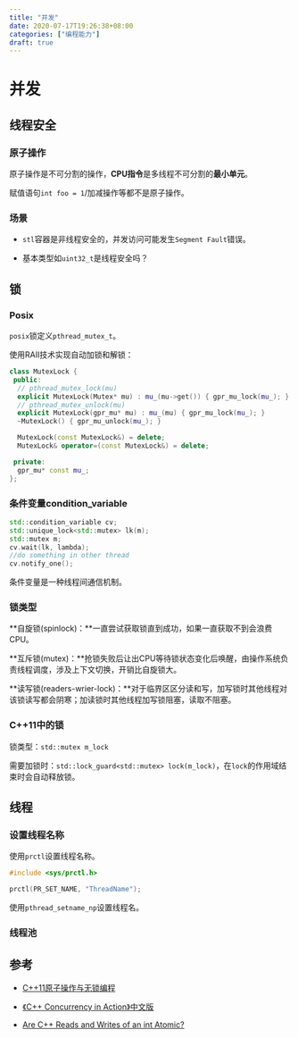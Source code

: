 ```yaml
---
title: "并发"
date: 2020-07-17T19:26:38+08:00
categories: ["编程能力"]
draft: true
---
```


# 并发

## 线程安全

### 原子操作

原子操作是不可分割的操作，**CPU指令**是多线程不可分割的**最小单元**。

赋值语句`int foo = 1`/加减操作等都不是原子操作。

### 场景

- `stl`容器是非线程安全的，并发访问可能发生`Segment Fault`错误。

- 基本类型如`uint32_t`是线程安全吗？

## 锁

### Posix

`posix`锁定义`pthread_mutex_t`。

使用RAII技术实现自动加锁和解锁：

```c++
class MutexLock {
 public:
  // pthread_mutex_lock(mu)
  explicit MutexLock(Mutex* mu) : mu_(mu->get()) { gpr_mu_lock(mu_); }
  // pthread_mutex_unlock(mu)
  explicit MutexLock(gpr_mu* mu) : mu_(mu) { gpr_mu_lock(mu_); }
  ~MutexLock() { gpr_mu_unlock(mu_); }

  MutexLock(const MutexLock&) = delete;
  MutexLock& operator=(const MutexLock&) = delete;

 private:
  gpr_mu* const mu_;
};
```

### 条件变量condition_variable

```c++
std::condition_variable cv;
std::unique_lock<std::mutex> lk(m);
std::mutex m;
cv.wait(lk, lambda);
//do something in other thread
cv.notify_one();
```

条件变量是一种线程间通信机制。

### 锁类型

**自旋锁(spinlock)：**一直尝试获取锁直到成功，如果一直获取不到会浪费CPU。

**互斥锁(mutex)：**抢锁失败后让出CPU等待锁状态变化后唤醒，由操作系统负责线程调度，涉及上下文切换，开销比自旋锁大。

**读写锁(readers-wrier-lock)：**对于临界区区分读和写，加写锁时其他线程对该锁读写都会阴寒；加读锁时其他线程加写锁阻塞，读取不阻塞。

### C++11中的锁

锁类型：`std::mutex m_lock`

需要加锁时：`std::lock_guard<std::mutex> lock(m_lock)`，在`lock`的作用域结束时会自动释放锁。

## 线程

### 设置线程名称

使用`prctl`设置线程名称。

```c++
#include <sys/prctl.h>

prctl(PR_SET_NAME, "ThreadName");
```

使用`pthread_setname_np`设置线程名。

### 线程池

## 参考

- [C++11原子操作与无锁编程](https://zhuanlan.zhihu.com/p/24983412)

- [《C++ Concurrency in Action》中文版](https://wiki.jikexueyuan.com/project/cplusplus-concurrency-action/content/about_this_book/about_this_book-chinese.html)

- [Are C++ Reads and Writes of an int Atomic?](https://stackoverflow.com/questions/54188/are-c-reads-and-writes-of-an-int-atomic)
